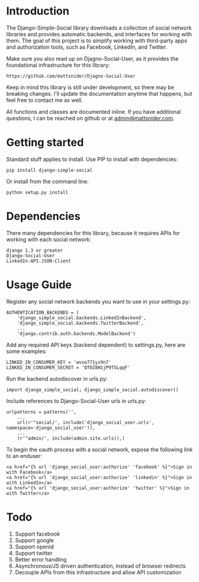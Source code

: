 Introduction
============

The Django-Simple-Social library downloads a collection of social network libraries and
provides automatic backends, and interfaces for working with them. The goal of this project is to simplify working with third-party apps and authorization tools, such as Facebook, LinkedIn, and Twitter.

Make sure you also read up on Djagno-Social-User, as it provides the foundational infrastructure for this library:

    https://github.com/mattsnider/Djagno-Social-User

Keep in mind this library is still under development, so there may be breaking changes. I'll update the documentation anytime that happens, but feel free to contact me as well.

All functions and classes are documented inline. If you have additional questions, I can be reached on github or at admin@mattsnider.com.

Getting started
===============

Standard stuff applies to install. Use PIP to install with dependencies:

    pip install django-simple-social

Or install from the command line:

    python setup.py install

Dependencies
============

There many dependencies for this library, because it requires APIs for working with each social network:

    django 1.3 or greater
    Django-Social-User
    LinkedIn-API-JSON-Client

Usage Guide
===========

Register any social network backends you want to use in your settings.py:

    AUTHENTICATION_BACKENDS = (
        'django_simple_social.backends.LinkedInBackend',
        'django_simple_social.backends.TwitterBackend',
        ...
        'django.contrib.auth.backends.ModelBackend')

Add any required API keys (backend dependent) to settings.py, here are some examples:

    LINKED_IN_CONSUMER_KEY = 'wvso771yz9n7'
    LINKED_IN_CONSUMER_SECRET = 'QTOZ8W1jP9TSLqqF'

Run the backend autodiscover in urls.py:

    import django_simple_social; django_simple_social.autodiscover()

Include references to Django-Social-User urls in urls.py:

    urlpatterns = patterns('',
        ...
        url(r'^social/', include('django_social_user.urls', namespace='django_social_user')),
        ...
        (r'^admin/', include(admin.site.urls)),)

To begin the oauth process with a social network, expose the following link to an enduser:

    <a href="{% url 'django_social_user:authorize' 'facebook' %}">Sign in with Facebook</a>
    <a href="{% url 'django_social_user:authorize' 'linkedin' %}">Sign in with LinkedIn</a>
    <a href="{% url 'django_social_user:authorize' 'twitter' %}">Sign in with Twitter</a>

Todo
====

1. Support facebook
2. Support google
3. Support openid
4. Support twitter
5. Better error handling
6. Asynchronous/JS driven authentication, instead of browser redirects
7. Decouple APIs from this infrastructure and allow API customization